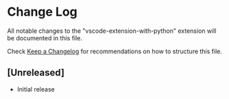 # Change Log

All notable changes to the "vscode-extension-with-python" extension will be documented in this file.

Check [Keep a Changelog](http://keepachangelog.com/) for recommendations on how to structure this file.

## [Unreleased]

- Initial release